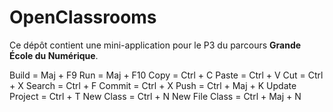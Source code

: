 # OpenClassrooms

Ce dépôt contient une mini-application pour le P3 du parcours **Grande École du Numérique**.

Build = Maj + F9
Run = Maj + F10
Copy = Ctrl + C
Paste = Ctrl + V
Cut = Ctrl + X
Search = Ctrl + F
Commit = Ctrl + X
Push = Ctrl + Maj + K
Update Project = Ctrl + T
New Class = Ctrl + N
New File Class = Ctrl + Maj + N